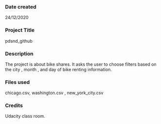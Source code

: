### Date created
24/12/2020

### Project Title
pdsnd_github

### Description
The project is about bike shares. It asks the user to choose filters based on the city , month , and day of bike renting information.

### Files used
chicago.csv, washington.csv , new_york_city.csv

### Credits
Udacity class room.
